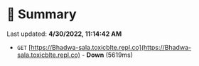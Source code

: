 # 📖 Summary
Last updated: **4/30/2022, 11:14:42 AM**

- `GET` [https://Bhadwa-sala.toxicblte.repl.co](https://Bhadwa-sala.toxicblte.repl.co) - **Down** (5619ms)
